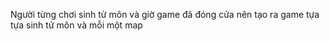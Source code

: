 Người từng chơi sinh tử môn và giờ game đã đóng cửa nên tạo ra game tựa tựa sinh tử môn và mỗi một map
